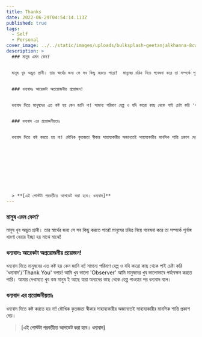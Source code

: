 ```yaml
---
title: Thanks
date: 2022-06-29T04:54:14.113Z
published: true
tags:
  - Self
  - Personal
cover_image: ../../static/images/uploads/bulksplash-geetanjalkhanna-8cwohpze3qe.jpg
description: >
  ### মানুষ এমন কেন?


  মানুষ খুব অদ্ভুত প্রানী। তার স্বার্থের জন্য সে সব কিছু করতে পারে!  মানুষের চরিত্র নিয়ে গবেষনা করে তা সম্পর্কে পূর্নাঙ্গ ধারণা নেয়ার ইচ্ছা হয় মাঝে মাঝে!


  ### ধন্যবাদঃ আরেকটা অপ্রয়োজনীয় প্রয়োজন!


  ধন্যবাদ দিতে মানুষদের এত কষ্ট হয় কেন জানি না! সামান্য পরিমাণ হেল্প ও যদি কারো কাছ থেকে পাই চেষ্টা করি 'ধন্যবাদ'/'Thank You' বলার! আমি খুব ভালো 'Observer' আমি মানুষদের খুব ভালোভাবে পর্যবেক্ষন করতে পারি। আমার দেখামতে খুব কম মানুষ ই আছে যারা অন্যদের কাছ থেকে হেল্প পাওয়ার পর ধন্যবাদ বলে। 


  ### ধন্যবাদ এর প্রয়োজনীয়তাঃ


  ধন্যবাদ দিতে কষ্ট করতে হয় না! মৌখিক কৃতজ্ঞতা স্বীকার সাহায্যকারীর অজানতেই সাহায্যকারীর মানসিক শান্তি প্রকাশ দেয়। 










  > **[এই পোস্টটা পরবর্তীতে আপডেট করা হবে। ধন্যবাদ]**
---
```

### মানুষ এমন কেন?

মানুষ খুব অদ্ভুত প্রানী। তার স্বার্থের জন্য সে সব কিছু করতে পারে!  মানুষের চরিত্র নিয়ে গবেষনা করে তা সম্পর্কে পূর্নাঙ্গ ধারণা নেয়ার ইচ্ছা হয় মাঝে মাঝে!

### ধন্যবাদঃ আরেকটা অপ্রয়োজনীয় প্রয়োজন!

ধন্যবাদ দিতে মানুষদের এত কষ্ট হয় কেন জানি না! সামান্য পরিমাণ হেল্প ও যদি কারো কাছ থেকে পাই চেষ্টা করি 'ধন্যবাদ'/'Thank You' বলার! আমি খুব ভালো 'Observer' আমি মানুষদের খুব ভালোভাবে পর্যবেক্ষন করতে পারি। আমার দেখামতে খুব কম মানুষ ই আছে যারা অন্যদের কাছ থেকে হেল্প পাওয়ার পর ধন্যবাদ বলে। 

### ধন্যবাদ এর প্রয়োজনীয়তাঃ

ধন্যবাদ দিতে কষ্ট করতে হয় না! মৌখিক কৃতজ্ঞতা স্বীকার সাহায্যকারীর অজানতেই সাহায্যকারীর মানসিক শান্তি প্রকাশ দেয়। 









> **[এই পোস্টটা পরবর্তীতে আপডেট করা হবে। ধন্যবাদ]**
